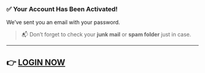 ### ✅ Your Account Has Been Activated!

We’ve sent you an email with your password.

> 📬 Don’t forget to check your **junk mail** or **spam folder** just in case.

---

## 👉 [LOGIN NOW](https://queuemail.dev/qmadmin/)
